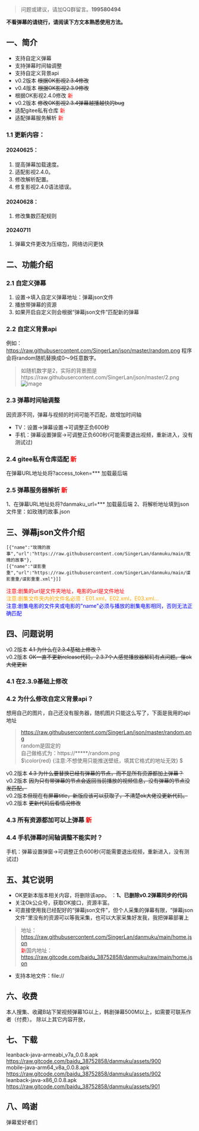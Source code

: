 >问题或建议，请加QQ群留言。**199580494**

**不看弹幕的请绕行，请阅读下方文本熟悉使用方法。**
## 一、简介
- 支持自定义弹幕
- 支持弹幕时间轴调整
- 支持自定义背景api
- v0.2版本 ~~根据OK影视2.3.4修改~~ 
- v0.4版本 ~~根据OK影视2.3.9修改~~ 
- 根据OK影视2.4.0修改 <span style="color: red">新</span>
-  v0.2版本 ~~修改OK影视2.3.4弹幕越播越快的bug~~
- 适配gitee私有仓库 <span style="color: red">新</span>
- 适配弹幕服务解析 <span style="color: red">新</span>
### 1.1 更新内容：
#### 20240625：
1. 提高弹幕加载速度。
2. 适配影视2.4.0。
3. 修改解析配置。
4. 修复影视2.4.0语法错误。
#### 20240628：
1. 修改集数匹配规则
#### 20240711
1. 弹幕文件更改为压缩包，网络访问更快

## 二、功能介绍
### 2.1 自定义弹幕
1. 设置->填入自定义弹幕地址：弹幕json文件
2. 播放带弹幕的资源
3. 如果开启自定义则会根据“弹幕json文件”匹配新的弹幕
### 2.2 自定义背景api
例如：https://raw.githubusercontent.com/SingerLan/json/master/random.png
程序会将random随机替换成0～9任意数字。
>如随机数字是2，实际的背景图是https://raw.githubusercontent.com/SingerLan/json/master/2.png
>![image](https://github.com/SingerLan/danmuku/assets/44799711/9fff238b-8cdd-4dd0-b143-01121598332a)
### 2.3 弹幕时间轴调整
因资源不同，弹幕与视频的时间可能不匹配，故增加时间轴  
- TV：设置->弹幕设置->可调整正负600秒
- 手机：弹幕设置弹窗->可调整正负600秒(可能需要退出视频，重新进入，没有测试过)

### 2.4 gitee私有仓库适配 <span style="color: red">新</span>
在弹幕URL地址处将?access_token=*** 加载最后端


### 2.5 弹幕服务器解析 <span style="color: red">新</span>
1、在弹幕URL地址处将?danmaku_url=*** 加载最后端
2、将解析地址填到json文件里：如玫瑰的故事.json

## 三、弹幕json文件介绍
```
[{"name":"玫瑰的故事","url":"https://raw.githubusercontent.com/SingerLan/danmuku/main/玫瑰的故事"},
[{"name":"谍影重重","url":"https://raw.githubusercontent.com/SingerLan/danmuku/main/谍影重重/谍影重重.xml"}]]
```
<span style="color: red">注意:剧集的url是文件夹地址，电影的url是文件地址</span>  
<span style="color: orange">注意:剧集文件夹内的文件名必须：E01.xml，E02.xml，E03.xml...</span>  
<span style="color: blue">注意:剧集电影的文件夹或电影的"name"必须与播放的剧集电影相同，否则无法正确匹配</span>  

## 四、问题说明

v0.2版本  ~~4.1 为什么在2.3.4基础上修改？~~  
v0.2版本  ~~OK一直不更新release代码，2.3.7个人感觉播放器解码有点问题。催ok大佬更新~~  
### 4.1 在2.3.9基础上修改

### 4.2 为什么修改自定义背景api？
  想用自己的图片，自己还没有服务器，随机图片只能这么写了，下面是我用的api地址
  > https://raw.githubusercontent.com/SingerLan/json/master/random.png  
  random是固定的  
  自己做格式为：https://*****/random.png  
  $\color{red} {注意:不想使用只能推送壁纸，填其它格式的地址无效} $

v0.2版本 ~~4.3 为什么要替换已经有弹幕的节点，而不是所有资源都加上弹幕？~~  
v0.2版本 ~~因为只有带弹幕的节点会返回当前播放的视频信息，没有弹幕的节点没发匹配。~~  
v0.2版本~~但现在有屏幕title，新版应该可以获取了，不清楚ok大佬没更新代码。~~  
v0.2版本 ~~更新代码后看情况修改~~  
### 4.3 所有资源都加可以上弹幕  <span style="color: red">新</span>

### 4.4 手机弹幕时间轴调整不能实时？
手机：弹幕设置弹窗->可调整正负600秒(可能需要退出视频，重新进入，没有测试过)

## 五、其它说明  
- OK更新本版本相关内容，将删除该app。 ：**1、已删除v0.2弹幕同步的代码**
- 关注Ok公众号，获取OK接口，资源丰富。
- 可直接使用我已经配好的“弹幕json文件”，但个人采集的弹幕有限，“弹幕json文件”里没有的资源可以等我采集，也可以大家采集好发我，我把弹幕部署上
> 地址：https://raw.githubusercontent.com/SingerLan/danmuku/main/home.json  
>  <span style="color: red">新</span>国内地址：https://raw.gitcode.com/baidu_38752858/danmuku/raw/main/home.json
- 支持本地文件：file://
## 六、收费
  本人搜集、收藏B站下架视频弹幕1G以上，韩剧弹幕500M以上，如需要可联系作者（付费）。
  除以上其它内容开放，

## 七、下载
leanback-java-armeabi_v7a_0.0.8.apk   
https://raw.gitcode.com/baidu_38752858/danmuku/assets/900  
mobile-java-arm64_v8a_0.0.8.apk   
https://raw.gitcode.com/baidu_38752858/danmuku/assets/902  
leanback-java-x86_0.0.8.apk   
https://raw.gitcode.com/baidu_38752858/danmuku/assets/901  
## 八、鸣谢
  弹幕爱好者们